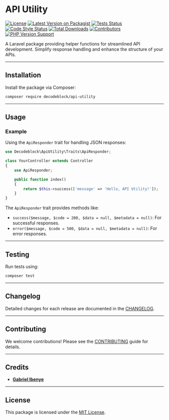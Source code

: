 # API Utility

[![License](https://img.shields.io/github/license/decodeblock/api-utility.svg?style=flat-square)](https://opensource.org/licenses/MIT)
[![Latest Version on Packagist](https://img.shields.io/packagist/v/decodeblock/api-utility.svg?style=flat-square)](https://packagist.org/packages/decodeblock/api-utility)
[![Tests Status](https://img.shields.io/github/actions/workflow/status/decodeblock/api-utility/run-tests.yml?branch=main&label=tests&style=flat-square)](https://github.com/decodeblock/api-utility/actions?query=workflow%3Arun-tests+branch%3Amain)
[![Code Style Status](https://img.shields.io/github/actions/workflow/status/decodeblock/api-utility/fix-php-code-style-issues.yml?branch=main&label=code%20style&style=flat-square)](https://github.com/decodeblock/api-utility/actions?query=workflow%3A"Fix+PHP+code+style+issues"+branch%3Amain)
[![Total Downloads](https://img.shields.io/packagist/dt/decodeblock/api-utility.svg?style=flat-square)](https://packagist.org/packages/decodeblock/api-utility)
[![Contributors](https://img.shields.io/github/contributors/decodeblock/api-utility.svg?style=flat-square)](https://github.com/decodeblock/api-utility/graphs/contributors)
[![PHP Version Support](https://img.shields.io/packagist/php-v/decodeblock/api-utility.svg?style=flat-square)](https://www.php.net/)

A Laravel package providing helper functions for streamlined API development. Simplify response handling and enhance the structure of your APIs.

---

## Installation

Install the package via Composer:

```bash
composer require decodeblock/api-utility
```

---

## Usage

### Example
Using the `ApiResponder` trait for handling JSON responses:

```php
use Decodeblock\ApiUtility\Traits\ApiResponder;

class YourController extends Controller
{
    use ApiResponder;

    public function index()
    {
        return $this->success(['message' => 'Hello, API Utility!']);
    }
}
```

The `ApiResponder` trait provides methods like:
- `success($message, $code = 200, $data = null, $metadata = null)`: For successful responses.
- `error($message, $code = 500, $data = null, $metadata = null)`: For error responses.

---

## Testing

Run tests using:

```bash
composer test
```

---

## Changelog

Detailed changes for each release are documented in the [CHANGELOG](CHANGELOG.md).

---

## Contributing

We welcome contributions! Please see the [CONTRIBUTING](CONTRIBUTING.md) guide for details.

---

## Credits

- **[Gabriel Ibenye](https://github.com/gabbyti)**

---

## License

This package is licensed under the [MIT License](LICENSE.md).
